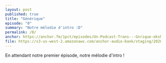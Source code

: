 ```yaml
---
layout: post
published: true
title: "Générique"
episode: "0"
summary: "Notre mélodie d'intro :D"
permalink: /0/
anchor: https://anchor.fm/1pct/episodes/Un-Podcast-Trans---Gnrique-ekshor
file: https://s3-us-west-2.amazonaws.com/anchor-audio-bank/staging/2020-9-10/117074024-44100-2-70ee16509cb49.m4a
---
```

En attendant notre premier épisode, notre mélodie d'intro !
